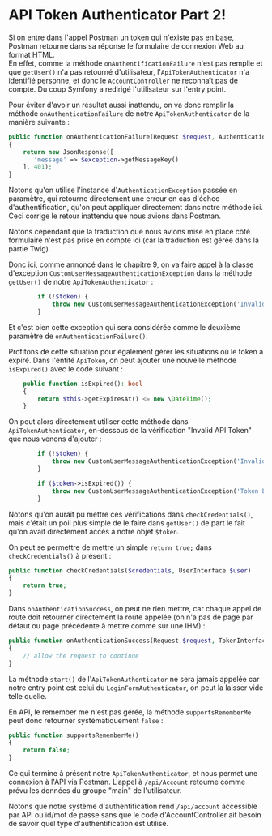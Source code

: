 # API Token Authenticator Part 2!

Si on entre dans l'appel Postman un token qui n'existe pas en base, Postman 
retourne dans sa réponse le formulaire de connexion Web au format HTML.  
En effet, comme la méthode `onAuthentificationFailure` n'est pas remplie et 
que `getUser()` n'a pas retourné d'utilisateur, l'`ApiTokenAuthenticator` n'a 
identifié personne, et donc le `AccountController` ne reconnaît pas de compte. 
Du coup Symfony a redirigé l'utilisateur sur l'entry point.

Pour éviter d'avoir un résultat aussi inattendu, on va donc remplir la méthode 
`onAuthenticationFailure` de notre `ApiTokenAuthenticator` de la manière
suivante : 
```PHP
public function onAuthenticationFailure(Request $request, AuthenticationException $exception)
{
    return new JsonResponse([
       'message' => $exception->getMessageKey()
    ], 401);
}
```
Notons qu'on utilise l'instance d'`AuthenticationException` passée en paramètre, 
qui retourne directement une erreur en cas d'échec d'authentification, qu'on peut
appliquer directement dans notre méthode ici. Ceci corrige le retour inattendu
que nous avions dans Postman.  

Notons cependant que la traduction que nous avions mise en place côté formulaire
n'est pas prise en compte ici (car la traduction est gérée dans la partie Twig).  

Donc ici, comme annoncé dans le chapitre 9, on va faire appel à la classe
d'exception `CustomUserMessageAuthenticationException` dans la méthode
`getUser()` de notre `ApiTokenAuthenticator` :
```PHP
        if (!$token) {
            throw new CustomUserMessageAuthenticationException('Invalid API Token');
        }
```

Et c'est bien cette exception qui sera considérée comme le deuxième 
paramètre de `onAuthenticationFailure()`.  

Profitons de cette situation pour également gérer les situations
où le token a expiré. Dans l'entité `ApiToken`, on peut 
ajouter une nouvelle méthode `isExpired()` avec le code suivant :
```PHP
    public function isExpired(): bool
    {
        return $this->getExpiresAt() <= new \DateTime();
    }
```

On peut alors directement utiliser cette méthode dans 
`ApiTokenAuthenticator`, en-dessous de la vérification "Invalid
API Token" que nous venons d'ajouter :
```PHP
        if (!$token) {
            throw new CustomUserMessageAuthenticationException('Invalid API Token');
        }

        if ($token->isExpired()) {
            throw new CustomUserMessageAuthenticationException('Token Expired');
        }
```

Notons qu'on aurait pu mettre ces vérifications dans `checkCredentials()`, 
mais c'était un poil plus simple de le faire dans `getUser()` de part le 
fait qu'on avait directement accès à notre objet `$token`.  

On peut se permettre de mettre un simple `return true;` dans `checkCredentials()` 
à présent :
```PHP
public function checkCredentials($credentials, UserInterface $user)
{
    return true;
}
```

Dans `onAuthenticationSuccess`, on peut ne rien mettre, car chaque appel
de route doit retourner directement la route appelée (on n'a pas de page 
par défaut ou page précédente à mettre comme sur une IHM) :
```PHP
public function onAuthenticationSuccess(Request $request, TokenInterface $token, $providerKey)
{
    // allow the request to continue
}
```

La méthode `start()` de l'`ApiTokenAuthenticator` ne sera jamais 
appelée car notre entry point est celui du `LoginFormAuthenticator`,
on peut la laisser vide telle quelle.  

En API, le remember me n'est pas gérée, la méthode `supportsRememberMe`
peut donc retourner systématiquement `false` :
```PHP
public function supportsRememberMe()
{
    return false;
}
```

Ce qui termine à présent notre `ApiTokenAuthenticator`, et nous permet
une connexion à l'API via Postman. L'appel à `/api/Account` retourne
comme prévu les données du groupe "main" de l'utilisateur.  

Notons que notre système d'authentification rend `/api/account` 
accessible par API ou id/mot de passe sans que le code d'AccountController
ait besoin de savoir quel type d'authentification est utilisé.
